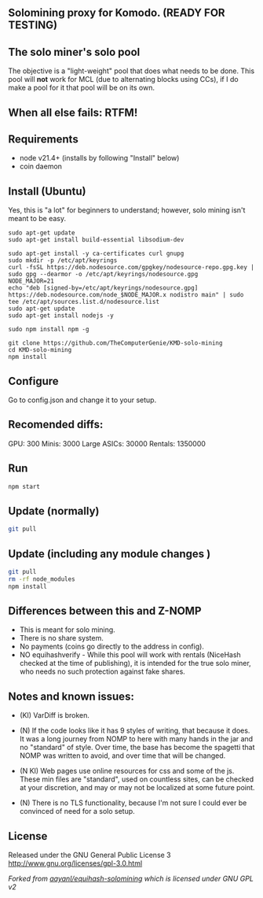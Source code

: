 ## Solomining proxy for Komodo. (READY FOR TESTING)

## The solo miner's solo pool
The objective is a "light-weight" pool that does what needs to be done.
This pool will **not** work for MCL (due to alternating blocks using CCs), if I do make a pool for it that pool will be on its own.

## When all else fails: RTFM!

Requirements
------------
* node v21.4+ (installs by following "Install" below)
* coin daemon 

Install (Ubuntu)
-------------
Yes, this is "a lot" for beginners to understand; however, solo mining isn't meant to be easy.

```shell
sudo apt-get update
sudo apt-get install build-essential libsodium-dev

sudo apt-get install -y ca-certificates curl gnupg
sudo mkdir -p /etc/apt/keyrings
curl -fsSL https://deb.nodesource.com/gpgkey/nodesource-repo.gpg.key | sudo gpg --dearmor -o /etc/apt/keyrings/nodesource.gpg
NODE_MAJOR=21
echo "deb [signed-by=/etc/apt/keyrings/nodesource.gpg] https://deb.nodesource.com/node_$NODE_MAJOR.x nodistro main" | sudo tee /etc/apt/sources.list.d/nodesource.list
sudo apt-get update
sudo apt-get install nodejs -y

sudo npm install npm -g

git clone https://github.com/TheComputerGenie/KMD-solo-mining
cd KMD-solo-mining
npm install
```

Configure
-------------
Go to config.json and change it to your setup.

Recomended diffs:
-------------
GPU: 300
Minis: 3000
Large ASICs: 30000
Rentals: 1350000

Run
------------
```bash
npm start
```

Update (normally)
------------- 
```bash
git pull
```

Update (including any module changes )
------------- 
```bash
git pull
rm -rf node_modules
npm install
```

Differences between this and Z-NOMP
------------
* This is meant for solo mining.
* There is no share system.
* No payments (coins go directly to the address in config).
* NO equihashverify - While this pool will work with rentals (NiceHash checked at the time of publishing), it is intended
for the true solo miner, who needs no such protection against fake shares.

Notes and known issues:
------------
* (KI) VarDiff is broken.

* (N) If the code looks like it has 9 styles of writing, that because it does. It was a long journey from NOMP to here with
many hands in the jar and no "standard" of style. Over time, the base has become the spagetti that NOMP was written to
avoid, and over time that will be changed.

* (N KI) Web pages use online resources for css and some of the js. These min files are "standard", used on countless sites, 
can be checked at your discretion, and may or may not be localized at some future point.

* (N) There is no TLS functionality, because I'm not sure I could ever be convinced of need for a solo setup.

License
-------
Released under the GNU General Public License 3
http://www.gnu.org/licenses/gpl-3.0.html

_Forked from [aayanl/equihash-solomining](https://github.com/aayanl/equihash-solomining) which is licensed under GNU GPL v2_
